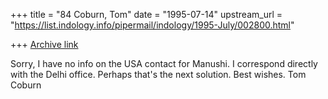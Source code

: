 +++
title = "84 Coburn, Tom"
date = "1995-07-14"
upstream_url = "https://list.indology.info/pipermail/indology/1995-July/002800.html"

+++
[Archive link](https://list.indology.info/pipermail/indology/1995-July/002800.html)

Sorry, I have no info on the USA contact for Manushi.  I correspond
directly with the Delhi office.  Perhaps that's the next solution.
Best wishes.  Tom Coburn





